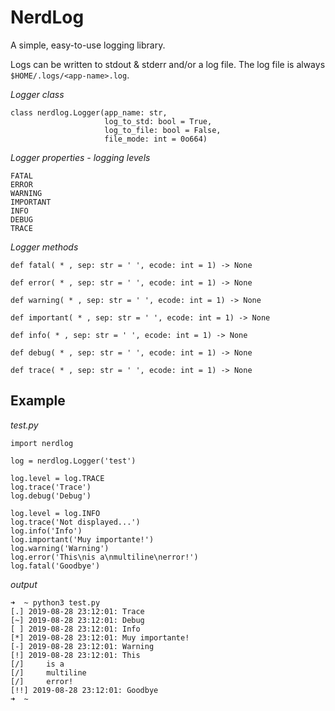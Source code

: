 # NerdLog

A simple, easy-to-use logging library.

Logs can be written to stdout & stderr and/or a log file. The log file is always
`$HOME/.logs/<app-name>.log`.

*Logger class*

    class nerdlog.Logger(app_name: str,    
                         log_to_std: bool = True,    
                         log_to_file: bool = False,    
                         file_mode: int = 0o664)   

*Logger properties - logging levels*

    FATAL   
    ERROR   
    WARNING   
    IMPORTANT   
    INFO     
    DEBUG   
    TRACE   

*Logger methods*

    def fatal( * , sep: str = ' ', ecode: int = 1) -> None

    def error( * , sep: str = ' ', ecode: int = 1) -> None

    def warning( * , sep: str = ' ', ecode: int = 1) -> None

    def important( * , sep: str = ' ', ecode: int = 1) -> None

    def info( * , sep: str = ' ', ecode: int = 1) -> None

    def debug( * , sep: str = ' ', ecode: int = 1) -> None

    def trace( * , sep: str = ' ', ecode: int = 1) -> None

## Example

*test.py*

    import nerdlog

    log = nerdlog.Logger('test')

    log.level = log.TRACE   
    log.trace('Trace')   
    log.debug('Debug')   

    log.level = log.INFO   
    log.trace('Not displayed...')   
    log.info('Info')   
    log.important('Muy importante!')   
    log.warning('Warning')   
    log.error('This\nis a\nmultiline\nerror!')   
    log.fatal('Goodbye')   

*output*

    ➜  ~ python3 test.py    
    [.] 2019-08-28 23:12:01: Trace   
    [~] 2019-08-28 23:12:01: Debug   
    [ ] 2019-08-28 23:12:01: Info   
    [*] 2019-08-28 23:12:01: Muy importante!   
    [-] 2019-08-28 23:12:01: Warning   
    [!] 2019-08-28 23:12:01: This   
    [/] 	is a   
    [/] 	multiline   
    [/] 	error!   
    [!!] 2019-08-28 23:12:01: Goodbye   
    ➜  ~    
